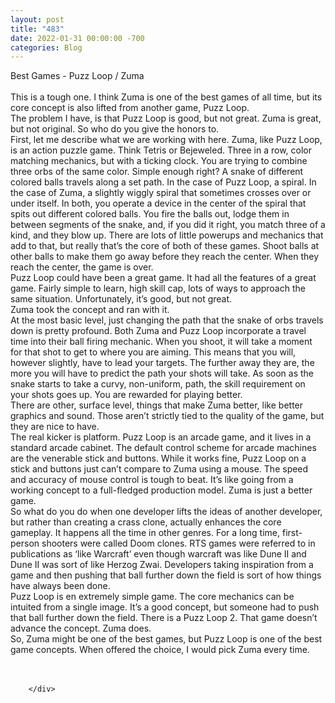 ```yaml
---
layout: post
title: "483"
date: 2022-01-31 00:00:00 -700
categories: Blog
---
```


<div class="blog-content">
				<div class="paragraph"><span><span>Best Games - Puzz Loop / Zuma</span></span><br><span></span><br><span><span>This is a tough one. I think Zuma is one of the best games of all time, but its core concept is also lifted from another game, Puzz Loop.</span></span><br><span></span><span><span>The problem I have, is that Puzz Loop is good, but not great. Zuma is great, but not original. So who do you give the honors to.</span></span><br><span></span><span><span>First, let me describe what we are working with here. Zuma, like Puzz Loop, is an action puzzle game. Think Tetris or Bejeweled. Three in a row, color matching mechanics, but with a ticking clock. You are trying to combine three orbs of the same color. Simple enough right? A snake of different colored balls travels along a set path. In the case of Puzz Loop, a spiral. In the case of Zuma, a slightly wiggly spiral that sometimes crosses over or under itself. In both, you operate a device in the center of the spiral that spits out different colored balls. You fire the balls out, lodge them in between segments of the snake, and, if you did it right, you match three of a kind, and they blow up. There are lots of little powerups and mechanics that add to that, but really that&rsquo;s the core of both of these games. Shoot balls at other balls to make them go away before they reach the center. When they reach the center, the game is over.</span></span><br><span></span><span><span>Puzz Loop could have been a great game. It had all the features of a great game. Fairly simple to learn, high skill cap, lots of ways to approach the same situation. Unfortunately, it&rsquo;s good, but not great.</span></span><br><span></span><span><span>Zuma took the concept and ran with it.</span></span><br><span></span><span><span>At the most basic level, just changing the path that the snake of orbs travels down is pretty profound. Both Zuma and Puzz Loop incorporate a travel time into their ball firing mechanic. When you shoot, it will take a moment for that shot to get to where you are aiming. This means that you will, however slightly, have to lead your targets. The further away they are, the more you will have to predict the path your shots will take. As soon as the snake starts to take a curvy, non-uniform, path, the skill requirement on your shots goes up. You are rewarded for playing better.</span></span><br><span></span><span><span>There are other, surface level, things that make Zuma better, like better graphics and sound. Those aren&rsquo;t strictly tied to the quality of the game, but they are nice to have.</span></span><br><span></span><span><span>The real kicker is platform. Puzz Loop is an arcade game, and it lives in a standard arcade cabinet. The default control scheme for arcade machines are the venerable stick and buttons. While it works fine, Puzz Loop on a stick and buttons just can&rsquo;t compare to Zuma using a mouse. The speed and accuracy of mouse control is tough to beat. It&rsquo;s like going from a working concept to a full-fledged production model. Zuma is just a better game.</span></span><br><span></span><span><span>So what do you do when one developer lifts the ideas of another developer, but rather than creating a crass clone, actually enhances the core gameplay. It happens all the time in other genres. For a long time, first-person shooters were called Doom clones. RTS games were referred to in publications as &lsquo;like Warcraft&rsquo; even though warcraft was like Dune II and Dune II was sort of like Herzog Zwai. Developers taking inspiration from a game and then pushing that ball further down the field is sort of how things have always been done.&nbsp;</span></span><br><span></span><span><span>Puzz Loop is en extremely simple game. The core mechanics can be intuited from a single image. It&rsquo;s a good concept, but someone had to push that ball further down the field. There is a Puzz Loop 2. That game doesn&rsquo;t advance the concept. Zuma does.&nbsp;</span></span><br><span></span><span><span>So, Zuma might be one of the best games, but Puzz Loop is one of the best game concepts. When offered the choice, I would pick Zuma every time.</span></span><br><span></span><br>&#8203;</div>

		</div>
        